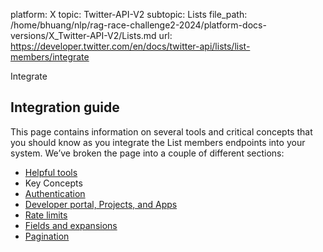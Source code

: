 platform: X
topic: Twitter-API-V2
subtopic: Lists
file_path: /home/bhuang/nlp/rag-race-challenge2-2024/platform-docs-versions/X_Twitter-API-V2/Lists.md
url: https://developer.twitter.com/en/docs/twitter-api/lists/list-members/integrate

Integrate

## Integration guide

This page contains information on several tools and critical concepts that you should know as you integrate the List members endpoints into your system. We’ve broken the page into a couple of different sections:

* [Helpful tools](#helpful)
* Key Concepts
* [Authentication](#authentication)
* [Developer portal, Projects, and Apps](#portal)
* [Rate limits](#limits)
* [Fields and expansions](#fields)
* [Pagination](#pagination)